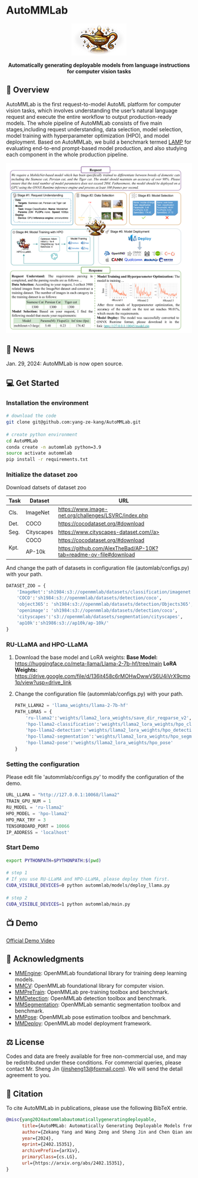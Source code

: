 # AutoMMLab
<p align="center">
  <img src='docs/lamp.png' width=150>
</p>
<p align="center">
    <b>Automatically generating deployable models from language instructions for computer vision tasks</b>
</p>

## 📖 Overview
AutoMMLab is the first request-to-model AutoML platform for computer vision tasks, which involves understanding the user’s natural language request and execute the entire workflow to output production-ready models. The whole pipeline of AutoMMLab consists of five main stages,including request understanding, data selection, model selection, model training with hyperparameter optimization (HPO), and model deployment. Based on AutoMMLab, we build a benchmark termed [LAMP](LAMP/readme.md) for evaluating end-to-end prompt-based model production, and also studying each component in the whole production pipeline.

<p align="center">
  <img src='docs/overview.png' width=600>
</p>

## 🎉 News

Jan. 29, 2024: AutoMMLab is now open source.

## 💻️ Get Started

### Installation the environment

```bash
# download the code
git clone git@github.com:yang-ze-kang/AutoMMLab.git

# create python environment
cd AutoMMLab
conda create -n autommlab python=3.9
source activate autommlab
pip install -r requirements.txt
```

### Initialize the dataset zoo
Download datsets of dataset zoo
<table><thead>
  <tr>
    <th>Task</th>
    <th>Dataset</th>
    <th>URL</th>
  </tr></thead>
<tbody>
  <tr>
    <td>Cls.</td>
    <td>ImageNet</td>
    <td><a href="https://www.image-net.org/challenges/LSVRC/index.php" target="_blank" rel="noopener noreferrer">https://www.image-net.org/challenges/LSVRC/index.php</a></td>
  </tr>
  <tr>
    <td>Det.</td>
    <td>COCO</td>
    <td><a href="https://cocodataset.org/#download" target="_blank" rel="noopener noreferrer">https://cocodataset.org/#download</a></td>
  </tr>
  <tr>
    <td>Seg.</td>
    <td>Cityscapes</td>
    <td><a href="https://www.cityscapes-dataset.com/" target="_blank" rel="noopener noreferrer">https://www.cityscapes-dataset.com//a></td>
  </tr>
  <tr>
    <td rowspan="2">Kpt.<br></td>
    <td>COCO</td>
    <td><a href="https://cocodataset.org/#download" target="_blank" rel="noopener noreferrer">https://cocodataset.org/#download</a></td>
  </tr>
  <tr>
    <td>AP-10k</td>
    <td>
    <a href="https://github.com/AlexTheBad/AP-10K?tab=readme-ov-file#download" target="_blank" rel="noopener noreferrer">https://github.com/AlexTheBad/AP-10K?tab=readme-ov-file#download</a></td>
  </tr>
</tbody>
</table>


And change the path of datasets in configuration file (automlab/configs.py) with your path.
```python
DATASET_ZOO = {
    'ImageNet':'sh1984:s3://openmmlab/datasets/classification/imagenet',
    'COCO':'sh1984:s3://openmmlab/datasets/detection/coco',
    'object365': 'sh1984:s3://openmmlab/datasets/detection/Objects365',
    'openimage': 'sh1984:s3://openmmlab/datasets/detection/coco',
    'cityscapes':'s3://openmmlab/datasets/segmentation/cityscapes',
    'ap10k':'sh1986:s3://ap10k/ap-10k/'
}
```

### RU-LLaMA and HPO-LLaMA
1. Download the base model and LoRA weights:
**Base Model:** https://huggingface.co/meta-llama/Llama-2-7b-hf/tree/main
**LoRA Weights:** https://drive.google.com/file/d/136jt458c6rMOHwDwwVS6U4iVrX9cmo1p/view?usp=drive_link

2. Change the configuration file (autommlab/configs.py) with your path.
   ```python
   PATH_LLAMA2 = 'llama_weights/llama-2-7b-hf'
   PATH_LORAS = {
       'ru-llama2':'weights/llama2_lora_weights/save_dir_reqparse_v2',
       'hpo-llama2-classification':'weights/llama2_lora_weights/hpo_classification',
       'hpo-llama2-detection':'weights/llama2_lora_weights/hpo_detection',
       'hpo-llama2-segmentation':'weights/llama2_lora_weights/hpo_segmentation',
       'hpo-llama2-pose':'weights/llama2_lora_weights/hpo_pose'
   }
   ```


### Setting the configuration
Please edit file 'autommlab/configs.py' to modify the configuration of the demo.
```python 
URL_LLAMA = "http://127.0.0.1:10068/llama2"
TRAIN_GPU_NUM = 1
RU_MODEL = 'ru-llama2'
HPO_MODEL = 'hpo-llama2'
HPO_MAX_TRY = 3
TENSORBOARD_PORT = 10066
IP_ADDRESS = 'localhost'
```

### Start Demo

```bash
export PYTHONPATH=$PYTHONPATH:$(pwd)

# step 1
# If you use RU-LLaMA and HPO-LLaMA, please deploy them first.
CUDA_VISIBLE_DEVICES=0 python autommlab/models/deploy_llama.py 

# step 2
CUDA_VISIBLE_DEVICES=1 python autommlab/main.py 
```

## 📺 Demo

[Official Demo Video](https://github.com/user-attachments/assets/c62bcee7-6e49-4323-9eab-eb514cede1d9)



## 🤝 Acknowledgments

- [MMEngine](https://github.com/open-mmlab/mmengine): OpenMMLab foundational library for training deep learning models.
- [MMCV](https://github.com/open-mmlab/mmcv): OpenMMLab foundational library for computer vision.
- [MMPreTrain](https://github.com/open-mmlab/mmpretrain): OpenMMLab pre-training toolbox and benchmark.
- [MMDetection](https://github.com/open-mmlab/mmdetection): OpenMMLab detection toolbox and benchmark.
- [MMSegmentation](https://github.com/open-mmlab/mmsegmentation): OpenMMLab semantic segmentation toolbox and benchmark.
- [MMPose](https://github.com/open-mmlab/mmpose): OpenMMLab pose estimation toolbox and benchmark.
- [MMDeploy](https://github.com/open-mmlab/mmdeploy): OpenMMLab model deployment framework.

## ⚖️ License

Codes and data are freely available for free non-commercial use, and may be redistributed under these conditions. For commercial queries, please contact Mr. Sheng Jin (jinsheng13@foxmail.com). We will send the detail agreement to you.

## 📝 Citation
To cite AutoMMLab in publications, please use the following BibTeX entrie.
```bibtex
@misc{yang2024autommlabautomaticallygeneratingdeployable,
      title={AutoMMLab: Automatically Generating Deployable Models from Language Instructions for Computer Vision Tasks}, 
      author={Zekang Yang and Wang Zeng and Sheng Jin and Chen Qian and Ping Luo and Wentao Liu},
      year={2024},
      eprint={2402.15351},
      archivePrefix={arXiv},
      primaryClass={cs.LG},
      url={https://arxiv.org/abs/2402.15351}, 
}
```
